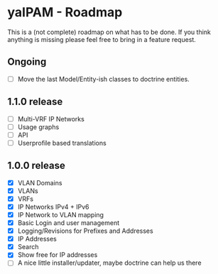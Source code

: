 # yaIPAM - Roadmap

This is a (not complete) roadmap on what has to be done. If you think anything is missing please feel free to bring in a feature request.

## Ongoing
- [ ] Move the last Model/Entity-ish classes to doctrine entities.

## 1.1.0 release

- [ ] Multi-VRF IP Networks
- [ ] Usage graphs
- [ ] API
- [ ] Userprofile based translations

## 1.0.0 release

- [x] VLAN Domains
- [x] VLANs
- [x] VRFs
- [x] IP Networks IPv4 + IPv6
- [x] IP Network to VLAN mapping
- [x] Basic Login and user management
- [x] Logging/Revisions for Prefixes and Addresses
- [x] IP Addresses
- [x] Search
- [x] Show free for IP addresses
- [ ] A nice little installer/updater, maybe doctrine can help us there
